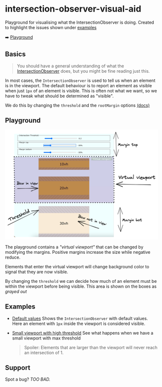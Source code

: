 # intersection-observer-visual-aid

Playground for visualising what the IntersectionObserver is doing. Created to highlight the issues shown under [examples](#examples)

➡️ [Playground](https://anderscan.github.io/intersection-observer-visual-aid/?marginTop=-40&marginBot=-40&threshold=0.2)

## Basics

> You should have a general understanding of what the [IntersectionObserver](https://developer.mozilla.org/en-US/docs/Web/API/Intersection_Observer_API) does, but you might be fine reading just this.

In most cases, the `IntersectionObserver` is used to tell us when an element is in the viewport. The default behaviour is to report an element as visible when just `1px` of an element is visible. This is often not what we want, so we have to tweak what should be determined as "visible".

We do this by changing the `threshold` and the `rootMargin` options [(docs)](https://developer.mozilla.org/en-US/docs/Web/API/Intersection_Observer_API#rootmargin)

## Playground

![screenshot of playground](/screenshot.png)

The playground contains a _"virtual viewport"_ that can be changed by modifying the margins. Positive margins increase the size while negative reduce.

Elements that enter the virtual viewport will change background color to signal that they are now visible.

By changing the `threshold` we can decide how much of an element must be within the viewport before being visible. This area is shown on the boxes as _grayed out_

## Examples

- [Default values](https://anderscan.github.io/intersection-observer-visual-aid/?marginTop=0&marginBot=0&threshold=0)
  Shows the `IntersectionObserver` with default values. Here an element with `1px` inside the viewport is considered visible.

- [Small viewport with high threshold](https://anderscan.github.io/intersection-observer-visual-aid/?marginTop=-40&marginBot=-40&threshold=1)
  See what happens when we have a small viewport with max threshold
  > Spoiler: Elements that are larger than the viewport will never reach an intersection of 1.

## Support

Spot a bug? _TOO BAD._
